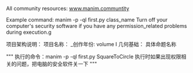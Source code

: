 All community resources: www.manim.communtity

Example command: manim -p -ql first.py class_name
Turn off your computer's security software if you have any permission_related problems during execution.g

项目架构说明：
    项目名称：
        _创作年份:
            volume I 几何基础：
                具体命题名称


"""
    执行的命令：manim -p -ql first.py SquareToCircle
    执行时如果出现权限相关的问题，把电脑的安全软件关一下
"""